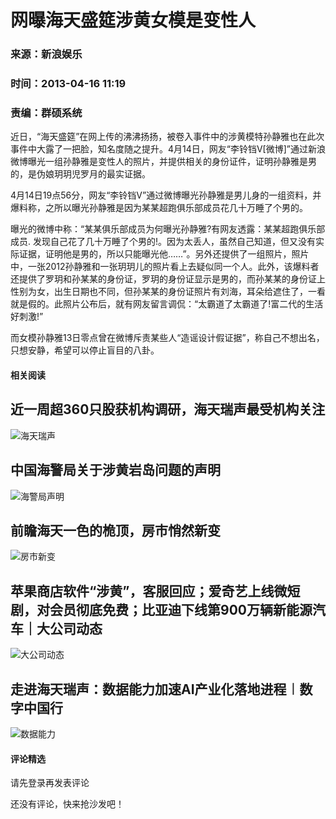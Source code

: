 # 网曝海天盛筵涉黄女模是变性人

### 来源：新浪娱乐
### 时间：2013-04-16 11:19
### 责编：群硕系统

近日，“海天盛筵”在网上传的沸沸扬扬，被卷入事件中的涉黄模特孙静雅也在此次事件中大露了一把脸，知名度随之提升。4月14日，网友“李铃铛V\[微博\]”通过新浪微博曝光一组孙静雅是变性人的照片，并提供相关的身份证件，证明孙静雅是男的，是伪娘玥玥児罗月的最实证据。

4月14日19点56分，网友“李铃铛V”通过微博曝光孙静雅是男儿身的一组资料，并爆料称，之所以曝光孙静雅是因为某某超跑俱乐部成员花几十万睡了个男的。

曝光的微博中称：“某某俱乐部成员为何曝光孙静雅?有网友透露：某某超跑俱乐部成员. 发现自己花了几十万睡了个男的!。因为太丢人，虽然自己知道，但又没有实际证据，证明他是男的，所以只能曝光他……”。另外还提供了一组照片，照片中，一张2012孙静雅和一张玥玥儿的照片看上去疑似同一个人。此外，该爆料者还提供了罗玥和孙某某的身份证，罗玥的身份证显示是男的，而孙某某的身份证上性别为女，出生日期也不同，但孙某某的身份证照片有刘海，耳朵给遮住了，一看就是假的。此照片公布后，就有网友留言调侃：“太霸道了太霸道了!富二代的生活好刺激!”

而女模孙静雅13日零点曾在微博斥责某些人“造谣设计假证据”，称自己不想出名，只想安静，希望可以停止盲目的八卦。

#### 相关阅读

## 近一周超360只股获机构调研，海天瑞声最受机构关注

![海天瑞声](https://imgcdn.yicai.com/uppics/slides/2024/11/0f24ee7faef9c843c7469e1e17dcb2e8.jpg)

## 中国海警局关于涉黄岩岛问题的声明

![海警局声明](https://imgcdn.yicai.com/uppics/slides/2024/11/08c933e2e22f33072ac0da386f2328a0.jpg)

## 前瞻海天一色的桅顶，房市悄然新变

![房市新变](https://imgcdn.yicai.com/uppics/slides/2024/10/c82ca141ca0906fadca28308202512f6.jpg)

## 苹果商店软件“涉黄”，客服回应；爱奇艺上线微短剧，对会员彻底免费；比亚迪下线第900万辆新能源汽车｜大公司动态

![大公司动态](https://imgcdn.yicai.com/uppics/slides/2024/09/82a63b72a0bc7de4a8577c4bdfe64a59.jpg)

## 走进海天瑞声：数据能力加速AI产业化落地进程︱数字中国行

![数据能力](https://imgcdn.yicai.com/uppics/slides/2024/09/c75afb653619285cea14bdff13f6b192.jpg)

#### 评论精选
请先登录再发表评论

还没有评论，快来抢沙发吧！